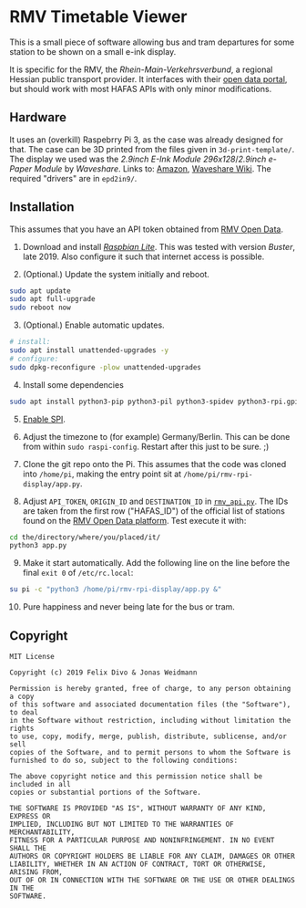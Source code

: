 # RMV Timetable Viewer

This is a small piece of software allowing bus and tram departures for some station to be shown on a small e-ink display.

It is specific for the RMV, the *Rhein-Main-Verkehrsverbund*, a regional Hessian public transport provider.
It interfaces with their [open data portal](https://opendata.rmv.de/), but should work with most HAFAS APIs with only minor modifications.

## Hardware

It uses an (overkill) Raspebrry Pi 3, as the case was already designed for that.
The case can be 3D printed from the files given in `3d-print-template/`.
The display we used was the *2.9inch E-Ink Module 296x128*/*2.9inch e-Paper Module* by *Waveshare*. Links to: [Amazon](https://www.amazon.de/gp/product/B071JFRV2S/), [Waveshare Wiki](https://www.waveshare.com/wiki/2.9inch_e-Paper_Module). The required "drivers" are in `epd2in9/`.


## Installation

This assumes that you have an API token obtained from [RMV Open Data](https://opendata.rmv.de/site/anmeldeseite.html).

1. Download and install [*Raspbian Lite*](https://downloads.raspberrypi.org/raspbian_lite_latest). This was tested with version *Buster*, late 2019. Also configure it such that internet access is possible.

2. (Optional.) Update the system initially and reboot.
```bash
sudo apt update
sudo apt full-upgrade
sudo reboot now
```

3. (Optional.) Enable automatic updates.
```bash
# install:
sudo apt install unattended-upgrades -y
# configure:
sudo dpkg-reconfigure -plow unattended-upgrades
```

4. Install some dependencies
```bash
sudo apt install python3-pip python3-pil python3-spidev python3-rpi.gpio python3-dateutil fonts-lato -y
```

5. [Enable SPI](https://www.raspberrypi.org/documentation/hardware/raspberrypi/spi/README.md).

6. Adjust the timezone to (for example) Germany/Berlin. This can be done from within `sudo raspi-config`. Restart after this just to be sure. ;)

7. Clone the git repo onto the Pi. This assumes that the code was cloned into `/home/pi`, making the entry point sit at `/home/pi/rmv-rpi-display/app.py`.

8. Adjust `API_TOKEN`, `ORIGIN_ID` and `DESTINATION_ID` in [`rmv_api.py`](rmv_api.py). The IDs are taken from the first row ("HAFAS_ID") of the official list of stations found on the [RMV Open Data platform](https://opendata.rmv.de/site/files/rmv01/RMV_Haltestellen.zip). Test execute it with:
```bash
cd the/directory/where/you/placed/it/
python3 app.py
```

9. Make it start automatically. Add the following line on the line before the final `exit 0` of `/etc/rc.local`:
```bash
su pi -c "python3 /home/pi/rmv-rpi-display/app.py &"
```

10. Pure happiness and never being late for the bus or tram.

## Copyright

```
MIT License

Copyright (c) 2019 Felix Divo & Jonas Weidmann

Permission is hereby granted, free of charge, to any person obtaining a copy
of this software and associated documentation files (the "Software"), to deal
in the Software without restriction, including without limitation the rights
to use, copy, modify, merge, publish, distribute, sublicense, and/or sell
copies of the Software, and to permit persons to whom the Software is
furnished to do so, subject to the following conditions:

The above copyright notice and this permission notice shall be included in all
copies or substantial portions of the Software.

THE SOFTWARE IS PROVIDED "AS IS", WITHOUT WARRANTY OF ANY KIND, EXPRESS OR
IMPLIED, INCLUDING BUT NOT LIMITED TO THE WARRANTIES OF MERCHANTABILITY,
FITNESS FOR A PARTICULAR PURPOSE AND NONINFRINGEMENT. IN NO EVENT SHALL THE
AUTHORS OR COPYRIGHT HOLDERS BE LIABLE FOR ANY CLAIM, DAMAGES OR OTHER
LIABILITY, WHETHER IN AN ACTION OF CONTRACT, TORT OR OTHERWISE, ARISING FROM,
OUT OF OR IN CONNECTION WITH THE SOFTWARE OR THE USE OR OTHER DEALINGS IN THE
SOFTWARE.
```
